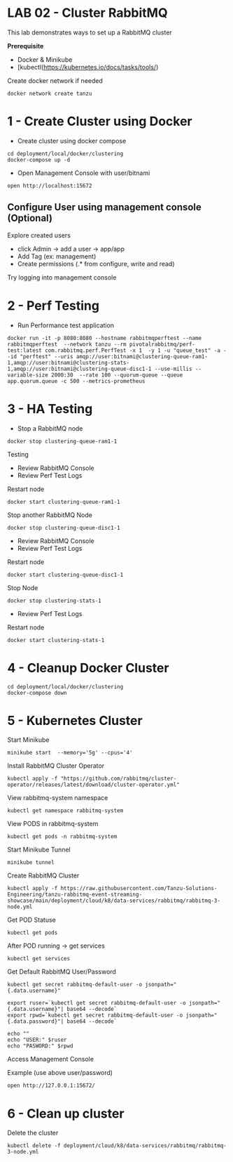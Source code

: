 # LAB 02 - Cluster RabbitMQ

This lab demonstrates ways to set up a RabbitMQ cluster

**Prerequisite**

- Docker & Minikube
- [kubectl(https://kubernetes.io/docs/tasks/tools/)

Create docker network if needed

```shell
docker network create tanzu
```

# 1 - Create Cluster using Docker

- Create cluster using docker compose
```shell
cd deployment/local/docker/clustering
docker-compose up -d 
```

- Open Management Console with user/bitnami
```shell
open http://localhost:15672
```


## Configure User using management console (Optional)

Explore created users

- click Admin -> add a user -> app/app 
- Add Tag (ex: management)
- Create permissions (.* from configure, write and read)

Try logging into management console


# 2 - Perf Testing

- Run Performance test application
```shell
docker run -it -p 8080:8080 --hostname rabbitmqperftest --name rabbitmqperftest  --network tanzu --rm pivotalrabbitmq/perf-test:latest com.rabbitmq.perf.PerfTest -x 1  -y 1 -u "queue_test" -a --id "perftest" --uris amqp://user:bitnami@clustering-queue-ram1-1,amqp://user:bitnami@clustering-stats-1,amqp://user:bitnami@clustering-queue-disc1-1 --use-millis --variable-size 2000:30  --rate 100 --quorum-queue --queue app.quorum.queue -c 500 --metrics-prometheus
```


# 3 - HA Testing

- Stop a RabbitMQ node
```shell
docker stop clustering-queue-ram1-1
```

Testing 
- Review RabbitMQ Console
- Review Perf Test Logs


Restart node

```shell
docker start clustering-queue-ram1-1
```

Stop another RabbitMQ Node

```shell
docker stop clustering-queue-disc1-1
```

- Review RabbitMQ Console
- Review Perf Test Logs

Restart node

```shell
docker start clustering-queue-disc1-1
```

Stop Node

```shell
docker stop clustering-stats-1
```

- Review Perf Test Logs


Restart node

```shell
docker start clustering-stats-1
```


# 4 - Cleanup Docker Cluster

```shell
cd deployment/local/docker/clustering
docker-compose down
```


# 5 -  Kubernetes Cluster

Start Minikube

```shell
minikube start  --memory='5g' --cpus='4'
```

Install RabbitMQ Cluster Operator

```shell
kubectl apply -f "https://github.com/rabbitmq/cluster-operator/releases/latest/download/cluster-operator.yml"
```

View rabbitmq-system namespace 

```shell
kubectl get namespace rabbitmq-system
```


View PODS in rabbitmq-system

```shell
kubectl get pods -n rabbitmq-system
```

Start Minikube Tunnel

```shell
minikube tunnel
```

Create RabbitMQ Cluster

```shell
kubectl apply -f https://raw.githubusercontent.com/Tanzu-Solutions-Engineering/tanzu-rabbitmq-event-streaming-showcase/main/deployment/cloud/k8/data-services/rabbitmq/rabbitmq-3-node.yml
```

Get POD Statuse

```shell
kubectl get pods
```

After POD running -> get services

```shell
kubectl get services
```

Get Default RabbitMQ User/Password

```shell
kubectl get secret rabbitmq-default-user -o jsonpath="{.data.username}"

export ruser=`kubectl get secret rabbitmq-default-user -o jsonpath="{.data.username}"| base64 --decode`
export rpwd=`kubectl get secret rabbitmq-default-user -o jsonpath="{.data.password}"| base64 --decode`

echo ""
echo "USER:" $ruser
echo "PASWORD:" $rpwd
```

Access Management Console 

Example (use above user/password)

```shell
open http://127.0.0.1:15672/
```


# 6 - Clean up cluster

Delete the cluster

```shell
kubectl delete -f deployment/cloud/k8/data-services/rabbitmq/rabbitmq-3-node.yml
```


